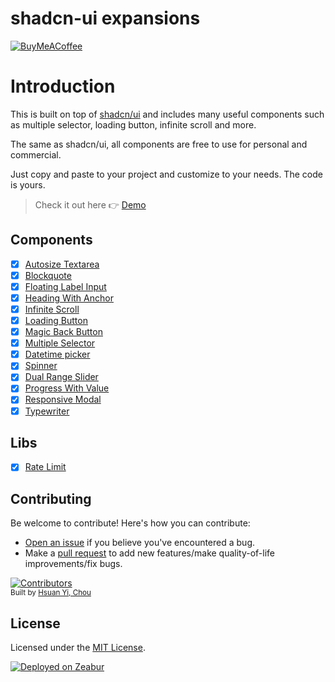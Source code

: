 # shadcn-ui expansions

[![BuyMeACoffee](https://img.shields.io/badge/Buy%20Me%20a%20Coffee-ffdd00?style=for-the-badge&logo=buy-me-a-coffee&logoColor=black)](https://www.buymeacoffee.com/typeart)

# Introduction

This is built on top of <a href="https://github.com/shadcn-ui/ui">shadcn/ui</a> and includes many useful components such as multiple selector, loading button, infinite scroll and more.

The same as shadcn/ui, all components are free to use for personal and commercial.

Just copy and paste to your project and customize to your needs. The code is yours.

> Check it out here 👉 <a href="https://shadcnui-expansions.typeart.cc/">Demo</a>

## Components

- [x] [Autosize Textarea](components/ui/autosize-textarea.tsx)
- [x] [Blockquote](components/ui/blockquote.tsx)
- [x] [Floating Label Input](components/ui/floating-label-input.tsx)
- [x] [Heading With Anchor](components/ui/heading-with-anchor.tsx)
- [x] [Infinite Scroll](components/ui/infinite-scroll.tsx)
- [x] [Loading Button](components/ui/loading-button.tsx)
- [x] [Magic Back Button](components/ui/magic-back-button.tsx)
- [x] [Multiple Selector](components/ui/multiple-selector.tsx)
- [x] [Datetime picker](components/ui/datetime-picker.tsx)
- [x] [Spinner](components/ui/spinner.tsx)
- [x] [Dual Range Slider](components/ui/dual-range-slider.tsx)
- [x] [Progress With Value](components/ui/progress-with-value.tsx)
- [x] [Responsive Modal](components/ui/responsive-modal.tsx)
- [x] [Typewriter](components/ui/typewriter.tsx)

## Libs

- [x] [Rate Limit](app/api/rate-limit-demo/route.ts)

## Contributing

Be welcome to contribute! Here's how you can contribute:

- [Open an issue](https://github.com/hsuanyi-chou/shadcn-ui-expansions/issues) if you believe you've encountered a bug.
- Make a [pull request](https://github.com/hsuanyi-chou/shadcn-ui-expansions/pull) to add new features/make quality-of-life improvements/fix bugs.

<a href="https://github.com/hsuanyi-chou/shadcn-ui-expansions/graphs/contributors">
  <img src="https://contrib.rocks/image?repo=hsuanyi-chou/shadcn-ui-expansions" alt="Contributors" />
</a>
<br />
<sub>
  Built by <a href="https://github.com/hsuanyi-chou">Hsuan Yi, Chou</a>
</sub>

## License

Licensed under the [MIT License](LICENSE.md).

[![Deployed on Zeabur](https://zeabur.com/deployed-on-zeabur-dark.svg)](https://zeabur.com/referral?referralCode=hsuanyi-chou&utm_source=hsuanyi-chou)
